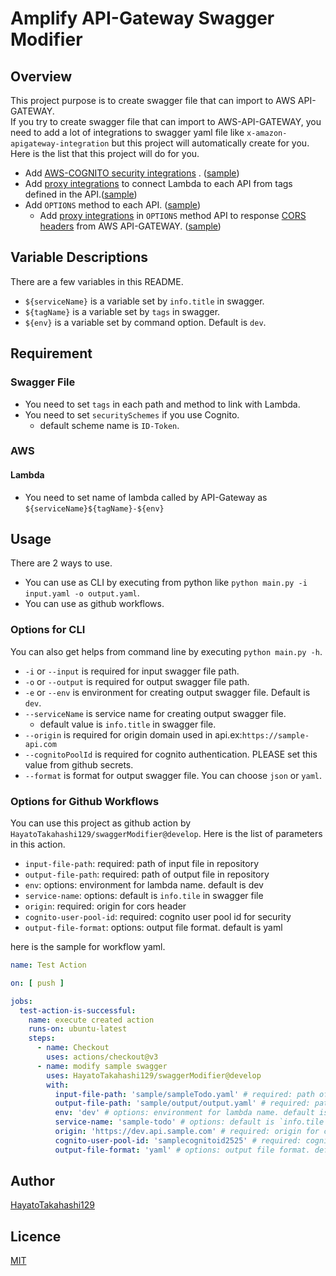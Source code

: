 # Amplify API-Gateway Swagger Modifier

## Overview

This project purpose is to create swagger file that can import to AWS API-GATEWAY.  
If you try to create swagger file that can import to AWS-API-GATEWAY, you need to add a lot of integrations to swagger
yaml file like `x-amazon-apigateway-integration` but this project will automatically create for you.   
Here is the list that this project will do for you.

* Add [AWS-COGNITO security integrations](https://docs.aws.amazon.com/ja_jp/apigateway/latest/developerguide/api-gateway-swagger-extensions-authorizer.html)
. ([sample](https://github.com/HayatoTakahashi129/swaggerModifier/blob/develop/sample/output/output.yaml#L362-L367))
* Add [proxy integrations](https://docs.aws.amazon.com/ja_jp/apigateway/latest/developerguide/api-gateway-swagger-extensions-integration.html)
to connect Lambda to each API from tags defined in the
API.([sample](https://github.com/HayatoTakahashi129/swaggerModifier/blob/develop/sample/output/output.yaml#L57-L61))
* Add `OPTIONS` method to each
API. ([sample](https://github.com/HayatoTakahashi129/swaggerModifier/blob/develop/sample/output/output.yaml#L252-L288))
  * Add [proxy integrations](https://docs.aws.amazon.com/ja_jp/apigateway/latest/developerguide/api-gateway-swagger-extensions-integration.html)
  in `OPTIONS` method API to
  response [CORS headers](https://developer.mozilla.org/en-US/docs/Web/HTTP/CORS#the_http_response_headers) from AWS
  API-GATEWAY. ([sample](https://github.com/HayatoTakahashi129/swaggerModifier/blob/develop/sample/output/output.yaml#L275-L288))

## Variable Descriptions

There are a few variables in this README.

* `${serviceName}` is a variable set by `info.title` in swagger.
* `${tagName}` is a variable set by `tags` in swagger.
* `${env}` is a variable set by command option. Default is `dev`.

## Requirement

### Swagger File

* You need to set `tags` in each path and method to link with Lambda.
* You need to set `securitySchemes` if you use Cognito.
    * default scheme name is `ID-Token`.

### AWS

#### Lambda

* You need to set name of lambda called by API-Gateway as `${serviceName}${tagName}-${env}`

## Usage

There are 2 ways to use.

- You can use as CLI by executing from python like `python main.py -i input.yaml -o output.yaml`.
- You can use as github workflows.

### Options for CLI

You can also get helps from command line by executing `python main.py -h`.

* `-i` or `--input` is required for input swagger file path.
* `-o` or `--output` is required for output swagger file path.
* `-e` or `--env` is environment for creating output swagger file. Default is `dev`.
* `--serviceName` is service name for creating output swagger file.
    * default value is `info.title` in swagger file.
* `--origin` is required for origin domain used in api.ex:`https://sample-api.com`
* `--cognitoPoolId` is required for cognito authentication. PLEASE set this value from github secrets.
* `--format` is format for output swagger file. You can choose `json` or `yaml`.

### Options for Github Workflows

You can use this project as github action by `HayatoTakahashi129/swaggerModifier@develop`. Here is the list of
parameters in this action.

* `input-file-path`:  required: path of input file in repository
* `output-file-path`: required: path of output file in repository
* `env`:  options: environment for lambda name. default is dev
* `service-name`: options: default is `info.tile` in swagger file
* `origin`:  required: origin for cors header
* `cognito-user-pool-id`: required: cognito user pool id for security
* `output-file-format`: options: output file format. default is yaml

here is the sample for workflow yaml.

```yaml
name: Test Action

on: [ push ]

jobs:
  test-action-is-successful:
    name: execute created action
    runs-on: ubuntu-latest
    steps:
      - name: Checkout
        uses: actions/checkout@v3
      - name: modify sample swagger
        uses: HayatoTakahashi129/swaggerModifier@develop
        with:
          input-file-path: 'sample/sampleTodo.yaml' # required: path of input file in repository
          output-file-path: 'sample/output/output.yaml' # required: path of output file in repository
          env: 'dev' # options: environment for lambda name. default is dev
          service-name: 'sample-todo' # options: default is `info.tile` in swagger file
          origin: 'https://dev.api.sample.com' # required: origin for cors header
          cognito-user-pool-id: 'samplecognitoid2525' # required: cognito user pool id for security 
          output-file-format: 'yaml' # options: output file format. default is yaml
```

## Author

[HayatoTakahashi129](https://github.com/HayatoTakahashi129)

## Licence

[MIT](https://github.com/HayatoTakahashi129/swaggerModifier/blob/develop/LICENCE)